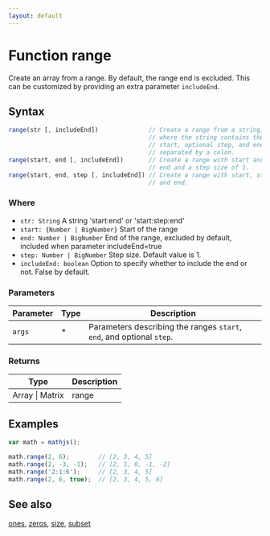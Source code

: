 ```yaml
---
layout: default
---
```


# Function range

Create an array from a range.
By default, the range end is excluded. This can be customized by providing
an extra parameter `includeEnd`.


## Syntax

```js
range(str [, includeEnd])              // Create a range from a string,
                                       // where the string contains the
                                       // start, optional step, and end,
                                       // separated by a colon.
range(start, end [, includeEnd])       // Create a range with start and
                                       // end and a step size of 1.
range(start, end, step [, includeEnd]) // Create a range with start, step,
                                       // and end.
```

### Where

- `str: String`
  A string 'start:end' or 'start:step:end'
- `start: {Number | BigNumber}`
  Start of the range
- `end: Number | BigNumber`
  End of the range, excluded by default, included when parameter includeEnd=true
- `step: Number | BigNumber`
  Step size. Default value is 1.
- `includeEnd: boolean`
  Option to specify whether to include the end or not. False by default.

### Parameters

Parameter | Type | Description
--------- | ---- | -----------
`args` | * | Parameters describing the ranges `start`, `end`, and optional `step`.

### Returns

Type | Description
---- | -----------
Array &#124; Matrix | range


## Examples

```js
var math = mathjs();

math.range(2, 6);        // [2, 3, 4, 5]
math.range(2, -3, -1);   // [2, 1, 0, -1, -2]
math.range('2:1:6');     // [2, 3, 4, 5]
math.range(2, 6, true);  // [2, 3, 4, 5, 6]
```


## See also

[ones](ones.html),
[zeros](zeros.html),
[size](size.html),
[subset](subset.html)


<!-- Note: This file is automatically generated from source code comments. Changes made in this file will be overridden. -->
